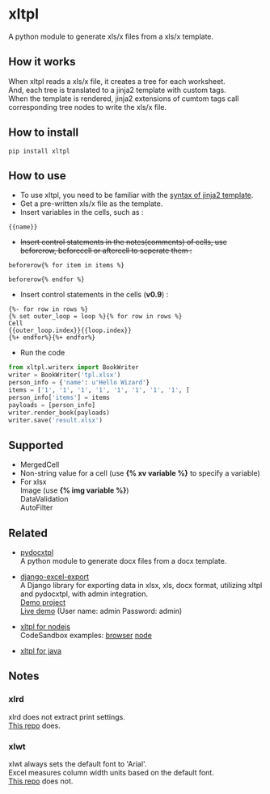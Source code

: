 
# xltpl
A python module to generate xls/x files from a xls/x template.

## How it works

When xltpl reads a xls/x file, it creates a tree for each worksheet.  
And, each tree is translated to a jinja2 template with custom tags.  
When the template is rendered, jinja2 extensions of cumtom tags call corresponding tree nodes to write the xls/x file.

## How to install

```shell
pip install xltpl
```

## How to use

*   To use xltpl, you need to be familiar with the [syntax of jinja2 template](https://jinja.palletsprojects.com/).
*   Get a pre-written xls/x file as the template.
*   Insert variables in the cells, such as : 

```jinja2
{{name}}
```
  
*   ~~Insert control statements in the notes(comments) of cells, use beforerow, beforecell or aftercell to seperate them :~~


```jinja2
beforerow{% for item in items %}
```
```jinja2
beforerow{% endfor %}
```

*   Insert control statements in the cells (**v0.9**) :

```jinja2
{%- for row in rows %}
{% set outer_loop = loop %}{% for row in rows %}
Cell
{{outer_loop.index}}{{loop.index}}
{%+ endfor%}{%+ endfor%}
```

*   Run the code
```python
from xltpl.writerx import BookWriter
writer = BookWriter('tpl.xlsx')
person_info = {'name': u'Hello Wizard'}
items = ['1', '1', '1', '1', '1', '1', '1', '1', ]
person_info['items'] = items
payloads = [person_info]
writer.render_book(payloads)
writer.save('result.xlsx')
```

## Supported
* MergedCell   
* Non-string value for a cell (use **{% xv variable %}** to specify a variable) 
* For xlsx  
Image (use **{% img variable %}**)  
DataValidation   
AutoFilter


## Related
* [pydocxtpl](https://github.com/zhangyu836/pydocxtpl)  
A python module to generate docx files from a docx template.
* [django-excel-export](https://github.com/zhangyu836/django-excel-export)  
A Django library for exporting data in xlsx, xls, docx format, utilizing xltpl and pydocxtpl, with admin integration.  
[Demo project](https://github.com/zhangyu836/django-excel-export-demo)   
[Live demo](https://tranquil-tundra-83829.herokuapp.com/) (User name: admin
Password: admin)   

* [xltpl for nodejs](https://github.com/zhangyu836/node-xlsx-template)   
CodeSandbox examples: 
[browser](https://codesandbox.io/s/xlsx-export-with-exceljs-and-xltpl-58j9g6)
[node](https://codesandbox.io/s/exceljs-template-with-xltpl-4w58xo)    
* [xltpl for java](https://github.com/zhangyu836/xltpl4java)


## Notes

### xlrd

xlrd does not extract print settings.   
[This repo](https://github.com/zhangyu836/xlrd) does. 

### xlwt
  
xlwt always sets the default font to 'Arial'.  
Excel measures column width units based on the default font.   
[This repo](https://github.com/zhangyu836/xlwt) does not.  
